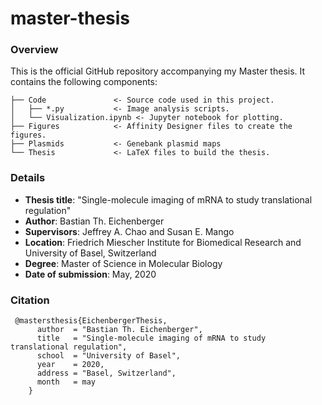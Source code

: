 # master-thesis

### Overview

This is the official GitHub repository accompanying my Master thesis. It contains the following components:

```
├── Code               <- Source code used in this project.
│   ├── *.py           <- Image analysis scripts.
│   └── Visualization.ipynb <- Jupyter notebook for plotting.
├── Figures            <- Affinity Designer files to create the figures.
├── Plasmids           <- Genebank plasmid maps
└── Thesis             <- LaTeX files to build the thesis.
```



### Details

* **Thesis title**: "Single-molecule imaging of mRNA to study translational regulation"
* **Author**: Bastian Th. Eichenberger
* **Supervisors**: Jeffrey A. Chao and Susan E. Mango
* **Location**: Friedrich Miescher Institute for Biomedical Research and University of Basel, Switzerland
* **Degree**: Master of Science in Molecular Biology
* **Date of submission**: May, 2020



### Citation

```
 @mastersthesis{EichenbergerThesis,
      author  = "Bastian Th. Eichenberger",
      title   = "Single-molecule imaging of mRNA to study translational regulation",
      school  = "University of Basel",
      year    = 2020,
      address = "Basel, Switzerland",
      month   = may
    }
```
